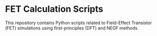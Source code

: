 # FET Calculation Scripts

This repository contains Python scripts related to Field-Effect Transistor (FET) simulations using first-principles (DFT) and NEGF methods.
